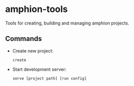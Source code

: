 # amphion-tools

Tools for creating, building and managing amphion projects.

## Commands

- Create new project:

  `create`

- Start development server:
  
  `serve [project path] [run config]`

